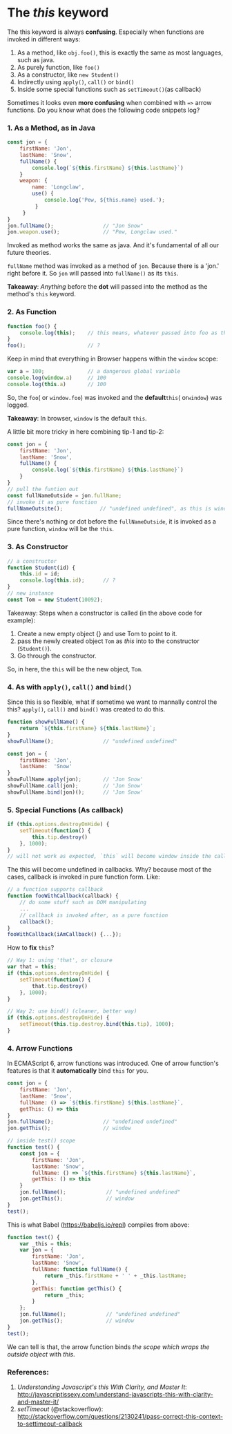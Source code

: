 # The **_this_** keyword

The this keyword is always **confusing**. Especially when functions are invoked in different ways:

1. As a method, like `obj.foo()`, this is exactly the same as most languages, such as java.
2. As purely function, like `foo()`
3. As a constructor, like `new Student()`
4. Indirectly using `apply()`, `call()` or `bind()`
5. Inside some special functions such as `setTimeout()`(as callback)

Sometimes it looks even **more confusing** when combined with `=>` arrow functions. Do you know what does the following code snippets log?

### 1. As a Method, as in Java
```js
const jon = {    
    firstName: 'Jon',    
    lastName: 'Snow',
    fullName() {        
        console.log(`${this.firstName} ${this.lastName}`)                    
    }
    weapon: {
        name: 'Longclaw',
        use() {
            console.log('Pew, ${this.name} used.');
         }
     }
}
jon.fullName();                // "Jon Snow"
jon.weapon.use();              // "Pew, Longclaw used."
```
Invoked as method works the same as java. And it's fundamental of all our future theories.

`fullName` method was invoked as a method of `jon`. Because there is a 'jon.' right before it. So `jon` will passed into `fullName()` as its `this`.

**Takeaway**: _Anything_ before the **dot** will passed into the method as the method's `this` keyword.

### 2. As Function

```js
function foo() {
    console.log(this);    // this means, whatever passed into foo as this
}
foo();                    // ?
```

Keep in mind that everything in Browser happens within the `window` scope:

```js
var a = 100;              // a dangerous global variable
console.log(window.a)     // 100
console.log(this.a)       // 100
```

So, the `foo`\( or `window.foo`\) was invoked and the **default**`this`\( or`window`\) was logged.

**Takeaway**: In browser, `window` is the default `this`.

A little bit more tricky in here combining tip-1 and tip-2:

```js
const jon = {
    firstName: 'Jon',
    lastName: 'Snow',
    fullName() { 
        console.log(`${this.firstName} ${this.lastName}`)
    }
}
// pull the funtion out
const fullNameOutside = jon.fullName;
// invoke it as pure function
fullNameOutsite();            // "undefined undefined", as this is window
```
Since there's nothing or dot before the `fullNameOutside`, it is invoked as a pure function, `window` will be the `this`. 

### 3. As Constructor
```js
// a constructor
function Student(id) {
    this.id = id;
    console.log(this.id);      // ?
}
// new instance
const Tom = new Student(10092);
```

Takeaway: Steps when a constructor is called \(in the above code for example\):

1. Create a new empty object {} and use Tom to point to it.
2. pass the newly created object `Tom` as _this_ into to the constructor \(`Student()`\).
3. Go through the constructor.

So, in here, the `this` will be the new object, `Tom`.

### 4. As with `apply()`, `call()` and `bind()`
Since this is so flexible, what if sometime we want to mannally control the this? `apply()`, `call()` and `bind()` was created to do this.
```js
function showFullName() {
    return `${this.firstName} ${this.lastName}`;
}
showFullName();                // "undefined undefined"

const jon = {
    firstName: 'Jon',
    lastName:  'Snow'
}
showFullName.apply(jon);       // 'Jon Snow'
showFullName.call(jon);        // 'Jon Snow'
showFullName.bind(jon)();      // 'Jon Snow'
```
### 5. Special Functions (As callback)
```js
if (this.options.destroyOnHide) {
    setTimeout(function() { 
        this.tip.destroy()
    }, 1000);
}
// will not work as expected, `this` will become window inside the callback.
```

The this will become undefined in callbacks. Why? because most of the cases, callback is invoked in pure function form. Like:
```js
// a function supports callback
function fooWithCallback(callback) {
    // do some stuff such as DOM manipulating
    ...
    // callback is invoked after, as a pure function
    callback();
}
fooWithCallback(iAmCallback() {...});
```
How to **fix** `this`?
```js
// Way 1: using 'that', or closure
var that = this;
if (this.options.destroyOnHide) {
    setTimeout(function() {
        that.tip.destroy()
    }, 1000);
}

// Way 2: use bind() (cleaner, better way)
if (this.options.destroyOnHide) {
    setTimeout(this.tip.destroy.bind(this.tip), 1000);
}
```

### 4. Arrow Functions

In ECMAScript 6, arrow functions was introduced. One of arrow function's features is that it **automatically** bind `this` for you.
```js
const jon = {
    firstName: 'Jon',
    lastName: 'Snow',
    fullName: () => `${this.firstName} ${this.lastName}`,
    getThis: () => this
}
jon.fullName();                // "undefined undefined"
jon.getThis();                 // window

// inside test() scope
function test() {
    const jon = {
        firstName: 'Jon',
        lastName: 'Snow',
        fullName: () => `${this.firstName} ${this.lastName}`,
        getThis: () => this
    }
    jon.fullName();             // "undefined undefined"
    jon.getThis();              // window
}
test();
```
This is what Babel (https://babeljs.io/repl) compiles from above:

```js
function test() {
    var _this = this;
    var jon = {
        firstName: 'Jon',
        lastName: 'Snow',
        fullName: function fullName() {
            return _this.firstName + ' ' + _this.lastName;
        },
        getThis: function getThis() {
            return _this;
        }
    };
    jon.fullName();             // "undefined undefined"
    jon.getThis();              // window
}
test();
```
We can tell is that, the arrow function binds _the scope which wraps the outside object_ with _this_.

### References:
1. _Understanding Javascript's this With Clarity, and Master It_: [http:\/\/javascriptissexy.com\/understand-javascripts-this-with-clarity-and-master-it\/](http://javascriptissexy.com/understand-javascripts-this-with-clarity-and-master-it/)
2. _setTimeout_ (@stackoverflow): http://stackoverflow.com/questions/2130241/pass-correct-this-context-to-settimeout-callback
